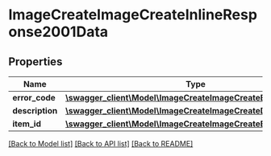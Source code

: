 # ImageCreateImageCreateInlineResponse2001Data

## Properties
Name | Type | Description | Notes
------------ | ------------- | ------------- | -------------
**error_code** | [**\swagger_client\Model\ImageCreateImageCreateErrorCode**](ImageCreateImageCreateErrorCode.md) |  | 
**description** | [**\swagger_client\Model\ImageCreateImageCreateDescription**](ImageCreateImageCreateDescription.md) |  | 
**item_id** | [**\swagger_client\Model\ImageCreateImageCreateEncryptedItemId**](ImageCreateImageCreateEncryptedItemId.md) |  | 

[[Back to Model list]](../README.md#documentation-for-models) [[Back to API list]](../README.md#documentation-for-api-endpoints) [[Back to README]](../README.md)

